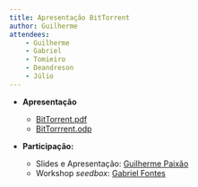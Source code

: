 ```yaml
---
title: Apresentação BitTorrent
author: Guilherme
attendees:
    - Guilherme
    - Gabriel
    - Tomieiro
    - Deandreson
    - Júlio
---
```


- **Apresentação**

    - [BitTorrent.pdf](/assets/bittorrent.pdf)
    - [BitTorrrent.odp](/assets/bittorrent.odp)

- **Participação:**

    - Slides e Apresentação: [Guilherme Paixão](https://Guilhermep.dev/)
    - Workshop *seedbox*: [Gabriel Fontes](https://fontes.dev.br/)
